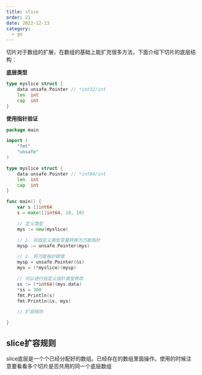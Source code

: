 ```yaml
---
title: slice
order: 21
date: 2022-12-13
category:
  - go
---
```


切片对于数组的扩展，在数组的基础上能扩充很多方法，下面介绍下切片的底层结构：

**底层类型**

```go
type myslice struct {
	data unsafe.Pointer // *int32/int
	len  int
	cap  int
}
```

**使用指针验证**


```go
package main

import (
	"fmt"
	"unsafe"
)

type myslice struct {
	data unsafe.Pointer // *int64/int
	len  int
	cap  int
}

func main() {
	var s []int64
	s = make([]int64, 10, 10)

	// 定义类型
	mys := new(myslice)

	// 1. 将自定义类型变量转换为万能指针
	mysp := unsafe.Pointer(mys)

	// 2. 将万能指针赋值
	mysp = unsafe.Pointer(&s)
	mys = (*myslice)(mysp)

	// 可以进行自定义指针类型修改
	ss := (*int64)(mys.data)
	*ss = 300
	fmt.Println(s)
	fmt.Println(&s, mys)

	// 扩容规则

}
```

## slice扩容规则

slice底层是一个个已经分配好的数组。已经存在的数组里面操作。使用的时候注意要看看多个切片是否共用的同一个底层数组
